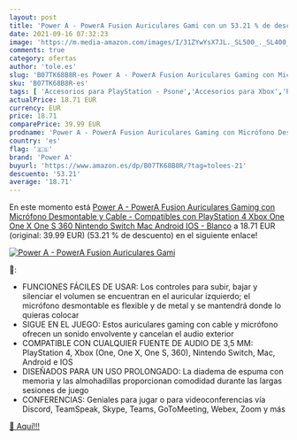 ```yaml
---
layout: post
title: 'Power A - PowerA Fusion Auriculares Gami con un 53.21 % de descuento'
date: 2021-09-16 07:32:23
image: 'https://m.media-amazon.com/images/I/31ZYwYsX7JL._SL500_._SL400_.jpg'
comments: true
category: ofertas
author: 'tole.es'
slug: 'B07TK68B8R-es Power A - PowerA Fusion Auriculares Gaming con Micrófono...'
sku: 'B07TK68B8R-es'
tags: [ 'Accesorios para PlayStation - Psone','Accesorios para Xbox','PlayStation: Juegos, consolas y accesorios','Sistemas heredados','Sistemas heredados de PlayStation','Sistemas heredados de Xbox','Videojuegos','Xbox: Juegos, consolas y accesorios','android','power a', ]
actualPrice: 18.71 EUR
currency: EUR
price: 18.71
comparePrice: 39.99 EUR
prodname: 'Power A - PowerA Fusion Auriculares Gaming con Micrófono Desmontable y Cable - Compatibles con PlayStation 4  Xbox  One  One X  One S  360   Nintendo Switch  Mac  Android  IOS - Blanco'
country: 'es'
flag: '🇪🇸'
brand: 'Power A'
buyurl: 'https://www.amazon.es/dp/B07TK68B8R/?tag=tolees-21'
descuento: '53.21'
average: '18.71'
---
```


En este momento está [Power A - PowerA Fusion Auriculares Gaming con Micrófono Desmontable y Cable - Compatibles con PlayStation 4  Xbox  One  One X  One S  360   Nintendo Switch  Mac  Android  IOS - Blanco](https://www.amazon.es/dp/B07TK68B8R/?tag=tolees-21) a 18.71 EUR (original: 39.99 EUR) (53.21 %  de descuento) en el siguiente enlace!

[![Power A - PowerA Fusion Auriculares Gami](https://m.media-amazon.com/images/I/31ZYwYsX7JL._SL500_._SL400_.jpg)](https://www.amazon.es/dp/B07TK68B8R/?tag=tolees-21)

🔎:

- FUNCIONES FÁCILES DE USAR: Los controles para subir, bajar y silenciar el volumen se encuentran en el auricular izquierdo; el micrófono desmontable es flexible y de metal y se mantendrá donde lo quieras colocar
- SIGUE EN EL JUEGO: Estos auriculares gaming con cable y micrófono ofrecen un sonido envolvente y cancelan el audio exterior
- COMPATIBLE CON CUALQUIER FUENTE DE AUDIO DE 3,5 MM: PlayStation 4, Xbox (One, One X, One S, 360), Nintendo Switch, Mac, Android e IOS
- DISEÑADOS PARA UN USO PROLONGADO: La diadema de espuma con memoria y las almohadillas proporcionan comodidad durante las largas sesiones de juego
- CONFERENCIAS: Geniales para jugar o para videoconferencias vía Discord, TeamSpeak, Skype, Teams, GoToMeeting, Webex, Zoom y más

[🛒 Aquí!!!](https://www.amazon.es/dp/B07TK68B8R/?tag=tolees-21)
